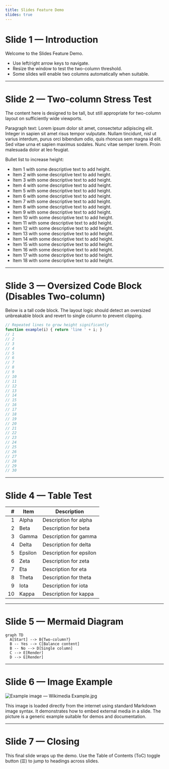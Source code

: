 ```yaml
---
title: Slides Feature Demo
slides: true
---
```


<!--
This markdown demonstrates the slide deck functionality:
- Front matter `slides: true` enables slides mode.
- Slides are separated by lines containing only `---` (outside code fences).
- Two-column auto layout may activate on wide viewports when content fits well.
- Oversized blocks (code, table, mermaid, images) disable two-column to avoid clipping.
- Keyboard navigation: ← →, PageUp/PageDown, Home/End. Click on background advances.
- Hash deep-linking: #slide-1, #slide-2, etc.
-->

# Slide 1 — Introduction

Welcome to the Slides Feature Demo.

- Use left/right arrow keys to navigate.
- Resize the window to test the two-column threshold.
- Some slides will enable two columns automatically when suitable.

<!--
Tip:
The threshold for auto two-column is configurable by the loader script attribute `data-two-col-min-width`,
if your HTML uses [boot.js](boot.js) to initialize rendering and sets that attribute.
-->

---

# Slide 2 — Two-column Stress Test

The content here is designed to be tall, but still appropriate for two-column layout on sufficiently wide viewports.

Paragraph text:
Lorem ipsum dolor sit amet, consectetur adipiscing elit. Integer in sapien sit amet risus tempor vulputate.
Nullam tincidunt, nisl ut varius interdum, purus orci bibendum odio, quis rhoncus sem magna id elit.
Sed vitae urna et sapien maximus sodales. Nunc vitae semper lorem. Proin malesuada dolor at leo feugiat.

Bullet list to increase height:
- Item 1 with some descriptive text to add height.
- Item 2 with some descriptive text to add height.
- Item 3 with some descriptive text to add height.
- Item 4 with some descriptive text to add height.
- Item 5 with some descriptive text to add height.
- Item 6 with some descriptive text to add height.
- Item 7 with some descriptive text to add height.
- Item 8 with some descriptive text to add height.
- Item 9 with some descriptive text to add height.
- Item 10 with some descriptive text to add height.
- Item 11 with some descriptive text to add height.
- Item 12 with some descriptive text to add height.
- Item 13 with some descriptive text to add height.
- Item 14 with some descriptive text to add height.
- Item 15 with some descriptive text to add height.
- Item 16 with some descriptive text to add height.
- Item 17 with some descriptive text to add height.
- Item 18 with some descriptive text to add height.

<!-- Two-column should activate when viewport is wide enough, total content fits into two columns, and no oversized blocks exist. -->

---

# Slide 3 — Oversized Code Block (Disables Two-column)

Below is a tall code block. The layout logic should detect an oversized unbreakable block and revert to single column to prevent clipping.

```js
// Repeated lines to grow height significantly
function example(i) { return 'line ' + i; }
// 1
// 2
// 3
// 4
// 5
// 6
// 7
// 8
// 9
// 10
// 11
// 12
// 13
// 14
// 15
// 16
// 17
// 18
// 19
// 20
// 21
// 22
// 23
// 24
// 25
// 26
// 27
// 28
// 29
// 30
```

<!-- Oversized block should force single-column to avoid clipping in multicol layout. -->

---

# Slide 4 — Table Test

| # | Item | Description |
|---:|------|-------------|
| 1 | Alpha | Description for alpha |
| 2 | Beta | Description for beta |
| 3 | Gamma | Description for gamma |
| 4 | Delta | Description for delta |
| 5 | Epsilon | Description for epsilon |
| 6 | Zeta | Description for zeta |
| 7 | Eta | Description for eta |
| 8 | Theta | Description for theta |
| 9 | Iota | Description for iota |
| 10 | Kappa | Description for kappa |

<!-- Table rows should not split across columns; break-inside: avoid is applied when two-col is active. -->

---

# Slide 5 — Mermaid Diagram

```mermaid
graph TD
  A[Start] --> B{Two-column?}
  B -- Yes --> C[Balance content]
  B -- No --> D[Single column]
  C --> E[Render]
  D --> E[Render]
```

<!-- Mermaid diagrams render within slides. If the diagram height is large, two-column should be disabled automatically. -->

---

# Slide 6 — Image Example

![Example image — Wikimedia Example.jpg](https://upload.wikimedia.org/wikipedia/commons/thumb/a/a9/Example.jpg/640px-Example.jpg)

This image is loaded directly from the internet using standard Markdown image syntax. It demonstrates how to embed external media in a slide. The picture is a generic example suitable for demos and documentation.

---

# Slide 7 — Closing

This final slide wraps up the demo. Use the Table of Contents (ToC) toggle button (☰) to jump to headings across slides.